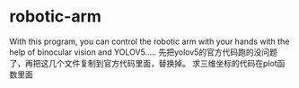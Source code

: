 # robotic-arm
With this program, you can control the robotic arm with your hands with the help of binocular vision and YOLOV5.....
先把yolov5的官方代码跑的没问题了，再把这几个文件复制到官方代码里面，替换掉。
求三维坐标的代码在plot函数里面
